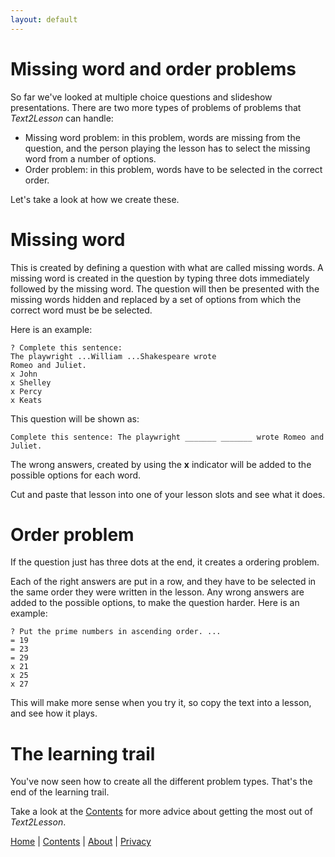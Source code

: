 ```yaml
---
layout: default
---
```


# Missing word and order problems

So far we've looked at multiple choice questions and slideshow presentations.
There are two more types of problems of problems that _Text2Lesson_ can handle:

- Missing word problem: in this problem, words are missing from the question, and
  the person playing the lesson has to select the missing word from a number of options.
- Order problem: in this problem, words have to be selected in the correct order.

Let's take a look at how we create these.

# Missing word

This is created by defining a question with what are called missing words. A missing
word is created in the question by typing three dots immediately followed by the missing
word. The question will then be presented with the missing words hidden and replaced
by a set of options from which the correct word must be be selected.

Here is an example:

```
? Complete this sentence:
The playwright ...William ...Shakespeare wrote
Romeo and Juliet.
x John
x Shelley
x Percy
x Keats
```

This question will be shown as:

```
Complete this sentence: The playwright _______ _______ wrote Romeo and Juliet.
```

The wrong answers, created by using the **x** indicator will be added to the
possible options for each word.

Cut and paste that lesson into one of your lesson slots and see what it does.

# Order problem

If the question just has three dots at the end, it creates a ordering problem.

Each of the right answers are put in a row, and they have to be selected in the
same order they were written in the lesson. Any wrong answers are added to the
possible options, to make the question harder. Here is an example:

```
? Put the prime numbers in ascending order. ...
= 19
= 23
= 29
x 21
x 25
x 27
```

This will make more sense when you try it, so copy the text into a lesson, and
see how it plays.

# The learning trail

You've now seen how to create all the different problem types. That's the end
of the learning trail.

Take a look at the [Contents](../contents.md) for more advice about getting the
most out of _Text2Lesson_.

[Home](../index.md) | [Contents](../contents.md) | [About](../about.md) | [Privacy](../privacy.md)
